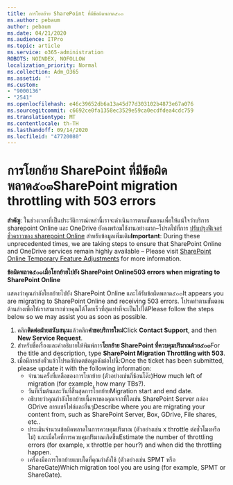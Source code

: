 ```yaml
---
title: การโยกย้าย SharePoint ที่มีข้อผิดพลาด๕๐๓
ms.author: pebaum
author: pebaum
ms.date: 04/21/2020
ms.audience: ITPro
ms.topic: article
ms.service: o365-administration
ROBOTS: NOINDEX, NOFOLLOW
localization_priority: Normal
ms.collection: Adm_O365
ms.assetid: ''
ms.custom:
- "9000136"
- "2541"
ms.openlocfilehash: e46c39652db6a13a45d77d303102b4873e67a076
ms.sourcegitcommit: c6692ce0fa1358ec3529e59ca0ecdfdea4cdc759
ms.translationtype: MT
ms.contentlocale: th-TH
ms.lasthandoff: 09/14/2020
ms.locfileid: "47720080"
---
```

# <a name="sharepoint-migration-throttling-with-503-errors"></a><span data-ttu-id="c46c2-102">การโยกย้าย SharePoint ที่มีข้อผิดพลาด๕๐๓</span><span class="sxs-lookup"><span data-stu-id="c46c2-102">SharePoint migration throttling with 503 errors</span></span>

<span data-ttu-id="c46c2-103">**สำคัญ**: ในช่วงเวลาที่เป็นประวัติการณ์เหล่านี้เราจะดำเนินการตามขั้นตอนเพื่อให้แน่ใจว่าบริการ sharepoint Online และ OneDrive ยังคงพร้อมใช้งานอย่างมาก–โปรดไปที่การ [ปรับปรุงฟีเจอร์ชั่วคราวของ sharepoint Online](https://aka.ms/ODSPAdjustments) สำหรับข้อมูลเพิ่มเติม</span><span class="sxs-lookup"><span data-stu-id="c46c2-103">**Important**: During these unprecedented times, we are taking steps to ensure that SharePoint Online and OneDrive services remain highly available – Please visit [SharePoint Online Temporary Feature Adjustments](https://aka.ms/ODSPAdjustments) for more information.</span></span>

<span data-ttu-id="c46c2-104">**ข้อผิดพลาด๕๐๓เมื่อโยกย้ายไปยัง SharePoint Online**</span><span class="sxs-lookup"><span data-stu-id="c46c2-104">**503 errors when migrating to SharePoint Online**</span></span>

<span data-ttu-id="c46c2-105">แสดงว่าคุณกำลังโยกย้ายไปยัง SharePoint Online และได้รับข้อผิดพลาด๕๐๓</span><span class="sxs-lookup"><span data-stu-id="c46c2-105">It appears you are migrating to SharePoint Online and receiving 503 errors.</span></span> <span data-ttu-id="c46c2-106">โปรดทำตามขั้นตอนด้านล่างเพื่อให้เราสามารถช่วยคุณได้โดยเร็วที่สุดเท่าที่จะเป็นไปได้</span><span class="sxs-lookup"><span data-stu-id="c46c2-106">Please follow the steps below so we may assist you as soon as possible.</span></span> 

1. <span data-ttu-id="c46c2-107">คลิก**ติดต่อฝ่ายสนับสนุน**แล้วคลิก**คำขอบริการใหม่**</span><span class="sxs-lookup"><span data-stu-id="c46c2-107">Click **Contact Support**, and then **New Service Request**.</span></span>
2. <span data-ttu-id="c46c2-108">สำหรับชื่อเรื่องและคำอธิบายให้พิมพ์การ**โยกย้าย SharePoint ที่ควบคุมปริมาณด้วย๕๐๓**</span><span class="sxs-lookup"><span data-stu-id="c46c2-108">For the title and description, type **SharePoint Migration Throttling with 503**.</span></span>
3. <span data-ttu-id="c46c2-109">เมื่อมีการส่งตั๋วแล้วโปรดอัปเดตข้อมูลดังต่อไปนี้:</span><span class="sxs-lookup"><span data-stu-id="c46c2-109">Once the ticket has been submitted, please update it with the following information:</span></span>
    - <span data-ttu-id="c46c2-110">จำนวนครั้งที่เหลือของการโยกย้าย (ตัวอย่างเช่นกี่ช้อนโต๊ะ)</span><span class="sxs-lookup"><span data-stu-id="c46c2-110">How much left of migration (for example, how many TBs?).</span></span>
    - <span data-ttu-id="c46c2-111">วันที่เริ่มต้นและวันที่สิ้นสุดการโยกย้าย</span><span class="sxs-lookup"><span data-stu-id="c46c2-111">Migration start and end date.</span></span>
    - <span data-ttu-id="c46c2-112">อธิบายว่าคุณกำลังโยกย้ายเนื้อหาของคุณจากที่ใดเช่น SharePoint Server กล่อง GDrive การแชร์ไฟล์และอื่นๆ</span><span class="sxs-lookup"><span data-stu-id="c46c2-112">Describe where you are migrating your content from, such as SharePoint Server, Box, GDrive, File shares, etc..</span></span>
    - <span data-ttu-id="c46c2-113">ประเมินจำนวนข้อผิดพลาดในการควบคุมปริมาณ (ตัวอย่างเช่น x throttle ต่อชั่วโมงหรือไม่) และเมื่อใดที่การควบคุมปริมาณเกิดขึ้น</span><span class="sxs-lookup"><span data-stu-id="c46c2-113">Estimate the number of throttling errors (for example, x throttle per hour?) and when did the throttling happen.</span></span>
    - <span data-ttu-id="c46c2-114">เครื่องมือการโยกย้ายแบบใดที่คุณกำลังใช้ (ตัวอย่างเช่น SPMT หรือ ShareGate)</span><span class="sxs-lookup"><span data-stu-id="c46c2-114">Which migration tool you are using (for example, SPMT or ShareGate).</span></span>


